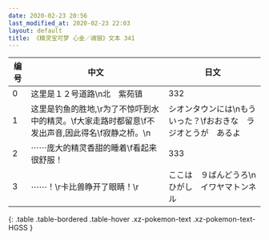 ```yaml
---
date: 2020-02-23 20:56
last_modified_at: 2020-02-23 22:03
layout: default
title: 《精灵宝可梦 心金／魂银》文本 341
---
```

| 编号 | 中文 | 日文 |
| ---- | ---- | ---- |
| 0 | 这里是１２号道路\n北　紫苑镇 | 332 |
| 1 | 这里是钓鱼的胜地,\r为了不惊吓到水中的精灵。\f大家走路时都留意\f不发出声音,因此得名\f寂静之桥。\n | シオンタウンには\nもう　いった？\fおおきな　ラジオとうが　あるよ |
| 2 | ⋯⋯庞大的精灵香甜的睡着\f看起来很舒服！ | 333 |
| 3 | ⋯⋯！\r卡比兽睁开了眼睛！\r | ここは　９ばんどうろ\nひがし　イワヤマトンネル |
{: .table .table-bordered .table-hover .xz-pokemon-text .xz-pokemon-text-HGSS }
